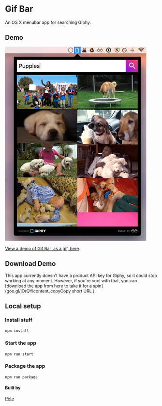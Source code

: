 # Gif Bar
An OS X menubar app for searching Giphy.

## Demo
![Gif Bar demo](./src/images/gif-bar-screenshot.png "Gif bar demo")

[View a demo of Gif Bar, as a gif, here](http://giphy-menubar.s3.amazonaws.com/gifs/demo.gif).

## Download Demo
This app currently doesn't have a product API key for Giphy, so it could stop working
at any moment. However, if you're cool with that, you can [download the app from here to take it for a spin](goo.gl/jOrQYicontent_copyCopy short URL
).

## Local setup
### Install stuff
`npm install`

### Start the app
`npm run start`

### Package the app
`npm run package`

#### Built by
[Pete](http://www.peteroome.com/)
